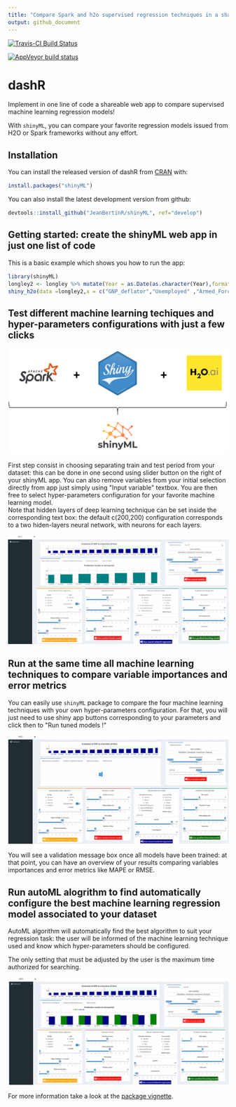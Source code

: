 ```yaml
---
title: "Compare Spark and h2o supervised regression techniques in a shareable web app"
output: github_document
---
```





[![Travis-CI Build Status](https://travis-ci.org/JeanBertinR/shinyML.svg?branch=master)](https://travis-ci.org/JeanBertinR/shinyML)

[![AppVeyor build status](https://ci.appveyor.com/api/projects/status/github/JeanBertinR/shinyML?branch=master&svg=true)](https://ci.appveyor.com/project/JeanBertinR/shinyML)

# dashR

Implement in one line of code a shareable web app to compare supervised machine learning regression models! 

With `shinyML`, you can compare your favorite regression models issued from H2O or Spark frameworks without any effort. 



## Installation


You can install the released version of dashR from [CRAN](https://CRAN.R-project.org) with:


```r
install.packages("shinyML")
```

You can also install the latest development version from github:


```r
devtools::install_github("JeanBertinR/shinyML", ref="develop")
```

## Getting started: create the shinyML web app in just one list of code

This is a basic example which shows you how to run the app:


```r
library(shinyML)
longley2 <- longley %>% mutate(Year = as.Date(as.character(Year),format = "%Y"))
shiny_h2o(data =longley2,x = c("GNP_deflator","Unemployed" ,"Armed_Forces","Employed"),y = "GNP",date_column = "Year",share_app = TRUE,port = 3951)
```


## Test different machine learning techiques and hyper-parameters configurations with just a few clicks

![Introduction of shinyML](vignettes/shinyML.png)

First step consist in choosing separating train and test period from your dataset: this can be done in one second using slider button on the right of your shinyML app. 
You can also remove variables from your initial selection directly from app just simply using "Input variable" textbox. 
You are then free to select hyper-parameters configuration for your favorite machine learning model.  
Note that hidden layers of deep learning technique can be set inside the corresponding text box: the default c(200,200) configuration corresponds to a two hiden-layers neural network, with neurons for each layers. 

![An example of output of shinyML](vignettes/one_model.gif)


## Run at the same time all machine learning techniques to compare variable importances and error metrics 

You can easily use `shinyML` package to compare the four machine learning techniques with your own hyper-parameters configuration. 
For that, you will just need to use shiny app buttons corresponding to your parameters and click then to "Run tuned models !"

![Run all models at the same time with your custom configuration](vignettes/all_models.gif)


You will see a validation message box once all models have been trained: at that point, you can have an overview of your results comparing variables importances and error metrics like MAPE  or RMSE.

## Run autoML alogrithm to find automatically configure the best machine learning regression model associated to your dataset 

AutoML algorithm will automatically find the best algorithm to suit your regression task: the user will be informed of the machine learning technique used and know which hyper-parameters should be configured. 

The only setting that must be adjusted by the user is the maximum time authorized for searching. 


![Run autoML algorithm to compare machine learning techniques](vignettes/auto_ML.gif)




For more information take a look at the [package vignette](vignettes/vignettes.Rmd).


